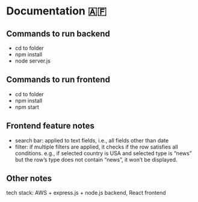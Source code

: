 # Documentation 🇦🇫
## Commands to run backend
- cd to folder 
- npm install 
- node server.js
## Commands to run frontend
- cd to folder 
- npm install 
- npm start 
## Frontend feature notes
- search bar: applied to text fields, i.e., all fields other than date
- filter: if multiple filters are applied, it checks if the row satisfies all conditions. e.g., if selected country is USA and selected type is “news” but the row’s type does not contain “news”, it won’t be displayed. 
## Other notes
tech stack: AWS + express.js + node.js backend, React frontend

